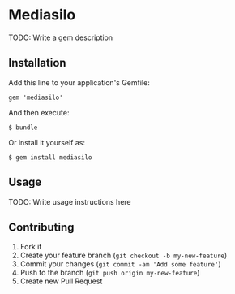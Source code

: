 # Mediasilo

TODO: Write a gem description

## Installation

Add this line to your application's Gemfile:

    gem 'mediasilo'

And then execute:

    $ bundle

Or install it yourself as:

    $ gem install mediasilo

## Usage

TODO: Write usage instructions here

## Contributing

1. Fork it
2. Create your feature branch (`git checkout -b my-new-feature`)
3. Commit your changes (`git commit -am 'Add some feature'`)
4. Push to the branch (`git push origin my-new-feature`)
5. Create new Pull Request
